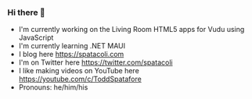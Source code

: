 ### Hi there 👋

-  I'm currently working on the Living Room HTML5 apps for Vudu using JavaScript
-  I'm currently learning .NET MAUI
-  I blog here https://spatacoli.com
-  I'm on Twitter here https://twitter.com/spatacoli
-  I like making videos on YouTube here https://youtube.com/c/ToddSpatafore
-  Pronouns: he/him/his
